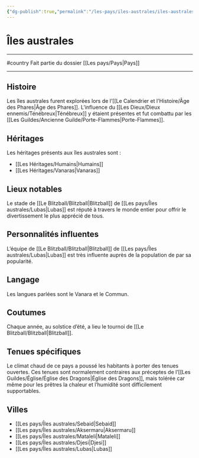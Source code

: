 ```yaml
---
{"dg-publish":true,"permalink":"/les-pays/iles-australes/iles-australes/"}
---
```


# Îles australes
---
#country
Fait partie du dossier [[Les pays/Pays\|Pays]]

-------
## Histoire
Les îles australes furent explorées lors de l’[[Le Calendrier et l'Histoire/Âge des Phares\|Âge des Phares]]. L’influence du [[Les Dieux/Dieux ennemis/Ténébreux\|Ténébreux]] y étaient présentes et fut combattu par les [[Les Guildes/Ancienne Guilde/Porte-Flammes\|Porte-Flammes]].
## Héritages
Les héritages présents aux îles australes sont :
- [[Les Héritages/Humains\|Humains]]
- [[Les Héritages/Vanaras\|Vanaras]]
## Lieux notables
Le stade de [[Le Blitzball/Blitzball\|Blitzball]] de [[Les pays/Îles australes/Lubas\|Lubas]] est réputé à travers le monde entier pour offrir le divertissement le plus apprécié de tous.
## Personnalités influentes
L’équipe de [[Le Blitzball/Blitzball\|Blitzball]] de [[Les pays/Îles australes/Lubas\|Lubas]] est très influente auprès de la population de par sa popularité.
## Langage
Les langues parlées sont le Vanara et le Commun.
## Coutumes
Chaque année, au solstice d’été, a lieu le tournoi de [[Le Blitzball/Blitzball\|Blitzball]].
## Tenues spécifiques
Le climat chaud de ce pays a poussé les habitants à porter des tenues ouvertes. Ces tenues sont normalement contraires aux préceptes de l’[[Les Guildes/Église/Église des Dragons\|Église des Dragons]], mais tolérée car même pour les prêtres la chaleur et l’humidité sont difficilement supportables.
## Villes
- [[Les pays/Îles australes/Sebaid\|Sebaid]]
- [[Les pays/Îles australes/Aksermaru\|Aksermaru]]
- [[Les pays/Îles australes/Mataleli\|Mataleli]]
- [[Les pays/Îles australes/Djesi\|Djesi]]
- [[Les pays/Îles australes/Lubas\|Lubas]]